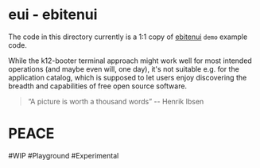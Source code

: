 # eui - ebitenui

The code in this directory currently is a 1:1 copy of
[ebitenui](https://github.com/ebitenui/ebitenui) `demo` example code.

While the k12-booter terminal approach might work
well for most intended operations (and maybe even will, one day),
it's not suitable e.g. for the application catalog,
which is supposed to let users enjoy discovering the breadth
and capabilities of free open source software.

> “A picture is worth a thousand words”
>   -- Henrik Ibsen

# PEACE

#WIP #Playground #Experimental
